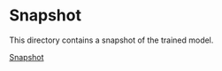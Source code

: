 Snapshot
===

This directory contains a snapshot of the trained model.

[Snapshot](snapshot/README.md)
